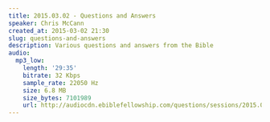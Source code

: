 ```yaml
---
title: 2015.03.02 - Questions and Answers
speaker: Chris McCann
created_at: 2015-03-02 21:30
slug: questions-and-answers
description: Various questions and answers from the Bible
audio:
  mp3_low:
    length: '29:35'
    bitrate: 32 Kbps
    sample_rate: 22050 Hz
    size: 6.8 MB
    size_bytes: 7101989
    url: http://audiocdn.ebiblefellowship.com/questions/sessions/2015.03.02_McCann_-_Questions_and_Answers.mp3
---
```

